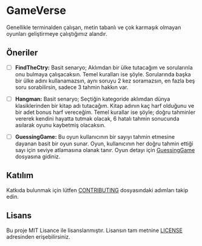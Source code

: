 # GameVerse
Genellikle terminalden çalışan, metin tabanlı ve çok karmaşık olmayan oyunları geliştirmeye çalıştığımız alandır.

## Öneriler

- [ ] __FindTheCtry:__ Basit senaryo; Aklımdan bir ülke tutacağım ve sorularınla onu bulmaya çalışacaksın. Temel kuralları ise şöyle. Sorularında başka bir ülke adını kullanamazsın, aynı soruyu 2 kez soramazsın, en fazla beş soru sorabilirsin, sadece 3 tahmin hakkın var.
- [ ] __Hangman:__ Basit senaryo; Seçtiğin kategoride aklımdan dünya klasiklerinden bir kitap adı tutacağım. Kitap adının kaç harf olduğunu ve bir adet bonus harf vereceğim. Temel kurallar ise şöyle;  doğru tahminler vererek kendini hayatta tutmak olacak, 6 hatalı tahmin sonucunda asılarak oyunu kaybetmiş olacaksın.
- [ ] __GuessingGame:__ Bu oyun kullanıcının bir sayıyı tahmin etmesine dayanan basit bir oyun sunar. Oyun, kullanıcının her doğru tahmin ettiği sayı için seviye atlamasına olanak tanır. Oyun detayı için [GuessingGame](./GuessingGame/readme.md) dosyasına gidiniz.


## Katılım
Katkıda bulunmak için lütfen [CONTRIBUTING](CONTRIBUTING.md) dosyasındaki adımları takip edin.

## Lisans
Bu proje MIT Lisance ile lisanslanmıştır. Lisansın tam metnine [LICENSE](LICENSE) adresinden erişebilirsiniz.
